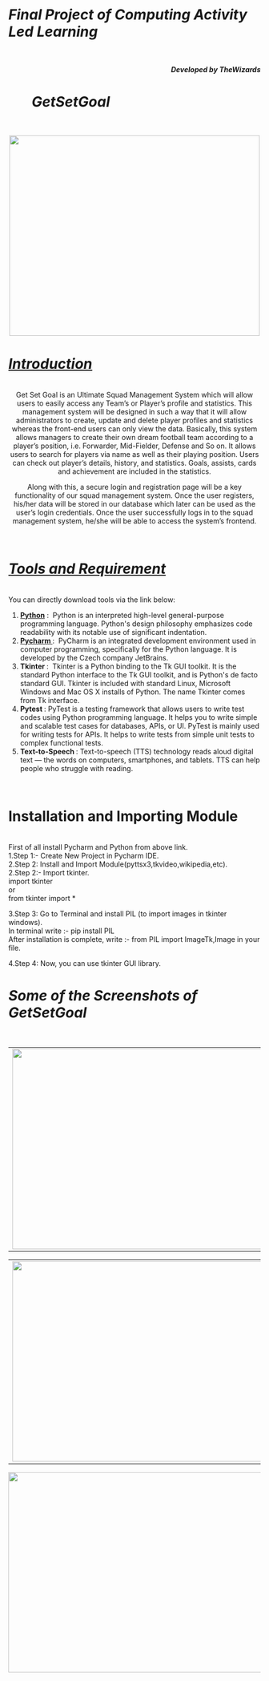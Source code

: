 <h1><b><i>Final Project of Computing Activity Led Learning</i></b></h1>
<br>
<p align ="right"><b><i>Developed by TheWizards</b></i></p>
<h1><b><i>&nbsp;&nbsp;&nbsp;&nbsp;&nbsp;&nbsp;&nbsp;GetSetGoal</b></i></h1>
<br>
<p align = "center">
<img src="https://user-images.githubusercontent.com/51354885/136058342-e08ba2c7-658f-43ac-9a55-0001910419ad.png" height = "400" width = "500"/></p>






<h1><i><u>Introduction</i></u></h1><br>
<div align = "center">Get Set Goal is an Ultimate Squad Management System which will allow users to easily access any Team’s or Player’s profile and statistics. This management system will be designed in such a way that it will allow administrators to create, update and delete player profiles and statistics whereas the front-end users can only view the data. Basically, this system allows managers to create their own dream football team according to a player’s position, i.e. Forwarder, Mid-Fielder, Defense and So on. It allows users to search for players via name as well as their playing position. Users can check out player’s details, history, and statistics. Goals, assists, cards and achievement are included in the statistics. 
 
Along with this, a secure login and registration page will be a key functionality of our squad management system. Once the user registers, his/her data will be stored in our database which later can be used as the user’s login credentials. Once the user successfully logs in to the squad management system, he/she will be able to access the system’s frontend.
</div>
<br>
<h1><i><u>Tools and Requirement</u></i></h1><br>
<div>
You can directly download tools via the link below:<br>
<ol>
 <li><a href = "https://www.python.org/downloads/"><b> Python</b></a> :&nbsp; Python is an interpreted high-level general-purpose programming language. Python's design philosophy emphasizes code readability with its notable use of significant indentation.</li>
 <li><a href = "https://www.jetbrains.com/pycharm/download/#section=windows"><b> Pycharm </b></a> :&nbsp;  PyCharm is an integrated development environment used in computer programming, specifically for the Python language. It is developed by the Czech company JetBrains.</li>
 <li><b>Tkinter </b>:&nbsp; Tkinter is a Python binding to the Tk GUI toolkit. It is the standard Python interface to the Tk GUI toolkit, and is Python's de facto standard GUI. Tkinter is included with standard Linux, Microsoft Windows and Mac OS X installs of Python. The name Tkinter comes from Tk interface. </li>
<li><b>Pytest </b>:&nbsp;PyTest is a testing framework that allows users to write test codes using Python programming language. It helps you to write simple and scalable test cases for databases, APIs, or UI. PyTest is mainly used for writing tests for APIs. It helps to write tests from simple unit tests to complex functional tests.</li>
 <li><b>Text-to-Speech </b>:&nbsp;Text-to-speech (TTS) technology reads aloud digital text — the words on computers, smartphones, and tablets. TTS can help people who struggle with reading.</li>
  
 </ol>
 </div><br>
<h1>Installation and Importing Module</h1><br>
<div>First of all install Pycharm and Python from above link.<br>
1.Step 1:- Create New Project in Pycharm IDE.<br>
2.Step 2: Install and Import Module(pyttsx3,tkvideo,wikipedia,etc).<br>
2.Step 2:- Import tkinter.<br>
import tkinter<br>
or<br>
 from tkinter import *</p>
3.Step 3: Go to Terminal and install PIL (to import images in tkinter windows).<br>
In terminal write :- pip install PIL<br>
After installation is complete, write :- from PIL import ImageTk,Image in your file.</p>
4.Step 4: Now, you can use tkinter GUI library.<br>
 
<h1><i>Some of the Screenshots of GetSetGoal</i></h1><br>
<table>
  <tr>
    <td><img src="https://user-images.githubusercontent.com/51354885/136062246-6c544671-77d6-489c-8c93-ebc1ebf9c1bd.png" width="500" height="400"></td>
    <td><img src="https://user-images.githubusercontent.com/51354885/136062260-954e91c4-ea69-49aa-838c-83dc5477dcb6.png" width="500" height="400"></td>
  </tr></table>
 
<table>
  <tr>
    <td><img src="https://user-images.githubusercontent.com/51354885/136062239-9c57a769-e3b1-4747-bf1a-f7e7d36ed24a.png" width="500" height="400"></td>
    <td><img src="https://user-images.githubusercontent.com/51354885/136062249-6d76539a-0dc1-430c-84d8-223316fd713d.png" width="500" height="400"></td>
  </tr></table>
 <p align="center"><img src ="https://user-images.githubusercontent.com/51354885/136062253-5112804b-045c-4759-bfd6-d461e1f7cb70.png" height="400" width = "600"></p>
</div>


